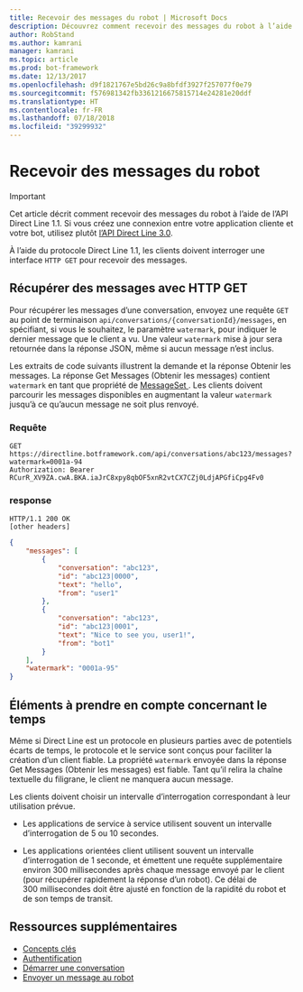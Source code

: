 ```yaml
---
title: Recevoir des messages du robot | Microsoft Docs
description: Découvrez comment recevoir des messages du robot à l’aide de l’API Direct Line v1.1.
author: RobStand
ms.author: kamrani
manager: kamrani
ms.topic: article
ms.prod: bot-framework
ms.date: 12/13/2017
ms.openlocfilehash: d9f1821767e5bd26c9a8bfdf3927f257077f0e79
ms.sourcegitcommit: f576981342fb3361216675815714e24281e20ddf
ms.translationtype: HT
ms.contentlocale: fr-FR
ms.lasthandoff: 07/18/2018
ms.locfileid: "39299932"
---
```

# <a name="receive-messages-from-the-bot"></a>Recevoir des messages du robot

> [!IMPORTANT]
> Cet article décrit comment recevoir des messages du robot à l’aide de l’API Direct Line 1.1. Si vous créez une connexion entre votre application cliente et votre bot, utilisez plutôt [l’API Direct Line 3.0](bot-framework-rest-direct-line-3-0-receive-activities.md).

À l’aide du protocole Direct Line 1.1, les clients doivent interroger une interface `HTTP GET` pour recevoir des messages. 

## <a name="retrieve-messages-with-http-get"></a>Récupérer des messages avec HTTP GET

Pour récupérer les messages d’une conversation, envoyez une requête `GET` au point de terminaison `api/conversations/{conversationId}/messages`, en spécifiant, si vous le souhaitez, le paramètre `watermark`, pour indiquer le dernier message que le client a vu. Une valeur `watermark` mise à jour sera retournée dans la réponse JSON, même si aucun message n’est inclus.

Les extraits de code suivants illustrent la demande et la réponse Obtenir les messages. La réponse Get Messages (Obtenir les messages) contient `watermark` en tant que propriété de [ MessageSet ](bot-framework-rest-direct-line-1-1-api-reference.md#messageset-object). Les clients doivent parcourir les messages disponibles en augmentant la valeur `watermark` jusqu’à ce qu’aucun message ne soit plus renvoyé. 

### <a name="request"></a>Requête

```http
GET https://directline.botframework.com/api/conversations/abc123/messages?watermark=0001a-94
Authorization: Bearer RCurR_XV9ZA.cwA.BKA.iaJrC8xpy8qbOF5xnR2vtCX7CZj0LdjAPGfiCpg4Fv0
```

### <a name="response"></a>response

```http
HTTP/1.1 200 OK
[other headers]
```

```json
{
    "messages": [
        {
            "conversation": "abc123",
            "id": "abc123|0000",
            "text": "hello",
            "from": "user1"
        }, 
        {
            "conversation": "abc123",
            "id": "abc123|0001",
            "text": "Nice to see you, user1!",
            "from": "bot1"
        }
    ],
    "watermark": "0001a-95"
}
```

## <a name="timing-considerations"></a>Éléments à prendre en compte concernant le temps

Même si Direct Line est un protocole en plusieurs parties avec de potentiels écarts de temps, le protocole et le service sont conçus pour faciliter la création d’un client fiable. La propriété `watermark` envoyée dans la réponse Get Messages (Obtenir les messages) est fiable. Tant qu’il relira la chaîne textuelle du filigrane, le client ne manquera aucun message.

Les clients doivent choisir un intervalle d’interrogation correspondant à leur utilisation prévue.

- Les applications de service à service utilisent souvent un intervalle d’interrogation de 5 ou 10 secondes.

- Les applications orientées client utilisent souvent un intervalle d’interrogation de 1 seconde, et émettent une requête supplémentaire environ 300 millisecondes après chaque message envoyé par le client (pour récupérer rapidement la réponse d’un robot). Ce délai de 300 millisecondes doit être ajusté en fonction de la rapidité du robot et de son temps de transit.

## <a name="additional-resources"></a>Ressources supplémentaires

- [Concepts clés](bot-framework-rest-direct-line-1-1-concepts.md)
- [Authentification](bot-framework-rest-direct-line-1-1-authentication.md)
- [Démarrer une conversation](bot-framework-rest-direct-line-1-1-start-conversation.md)
- [Envoyer un message au robot](bot-framework-rest-direct-line-1-1-send-message.md)